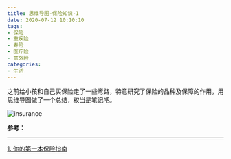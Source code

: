 ```yaml
---
title: 思维导图-保险知识-1
date: 2020-07-12 10:10:10
tags:
- 保险
- 重疾险
- 寿险
- 医疗险
- 意外险
categories:
- 生活
---
```


之前给小孩和自己买保险走了一些弯路，特意研究了保险的品种及保障的作用，用思维导图做了一个总结，权当是笔记吧。

<!-- more -->

![insurance](/images/insurance.jpeg "insurance")


**参考：**

----
[1]:https://book.douban.com/subject/30302000/

[1. 你的第一本保险指南][1]
